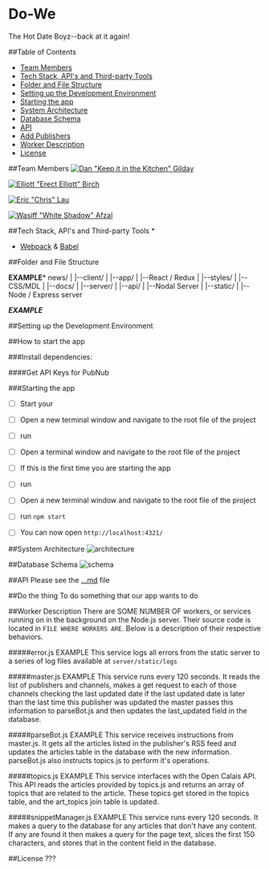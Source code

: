 # Do-We


The Hot Date Boyz--back at it again!

##Table of Contents
* [Team Members](#team-members)
* [Tech Stack, API's and Third-party Tools](#tech-stack-apis-and-third-party-tools)
* [Folder and File Structure](#folder-and-file-structure)
* [Setting up the Development Environment](#setting-up-the-development-environment)
* [Starting the app](#starting-the-app)
* [System Architecture](#system-architecture)
* [Database Schema](#database-schema)
* [API](#api)
* [Add Publishers](#add-publishers)
* [Worker Description](#worker-description)
* [License](#license)

##Team Members
[![Dan "Keep it in the Kitchen" Gilday](photo)](http://github.com/gildilocks)

[![Elliott "Erect Elliott" Birch](photo)](http://github.com/elliottabirch)

[![Eric "Chris" Lau](photo)](http://github.com/elau002)

[![Wasiff "White Shadow" Afzal](photo)](http://github.com/is0sceles)

##Tech Stack, API's and Third-party Tools
* 
* [Webpack](https://webpack.github.io/) & [Babel](https://babeljs.io/)


##Folder and File Structure

****EXAMPLE*****
    news/
    |
    |--client/
        |
        |--app/
            |
            |--React / Redux
        |
        |--styles/
            |
            |--CSS/MDL
    |
    |--docs/
    |
    |--server/
        |
        |--api/
            |
            |--Nodal Server
        |
        |--static/
            |
            |--Node / Express server

*******EXAMPLE*******

##Setting up the Development Environment

##How to start the app

###Install dependencies: 

####Get API Keys for PubNub

###Starting the app
- [ ] Start your 
- [ ] Open a new terminal window and navigate to the root file of the project
- [ ] run 
- [ ] Open a terminal window and navigate to the root file of the project
- [ ] If this is the first time you are starting the app 
- [ ] run 
- [ ] Open a new terminal window and navigate to the root file of the project
- [ ] run `npm start` 

- [ ] You can now open `http://localhost:4321/`

##System Architecture
![architecture](https://dl.dropboxusercontent.com/s/....)

##Database Schema
![schema](https://dl.dropboxusercontent.com/....)


##API 
Please see the [...md](...md) file

##Do the thing
To do something that our app wants to do

##Worker Description
There are SOME NUMBER OF workers, or services running on in the background on the Node.js server.  Their source code is located in `FILE WHERE WORKERS ARE`.  Below is a description of their respective behaviors.

#####error.js
EXAMPLE This service logs all errors from the static server to a series of log files available at `server/static/logs`

#####master.js
EXAMPLE This service runs every 120 seconds.  It reads the list of publishers and channels, makes a get request to each of those channels checking the last updated date if the last updated date is later than the last time this publisher was updated the master passes this information to parseBot.js and then updates the last_updated field in the database.

#####parseBot.js
EXAMPLE This service receives instructions from master.js.  It gets all the articles listed in the publisher's  RSS feed and updates the articles table in the database with the new information.  parseBot.js also instructs topics.js to perform it's operations.

#####topics.js
EXAMPLE This service interfaces with the Open Calais API.  This API reads the articles provided by topics.js and returns an array of topics that are related to the article. These topics get stored in the topics table, and the art_topics join table is updated.

#####snippetManager.js
EXAMPLE This service runs every 120 seconds.  It makes a query to the database for any articles that don't have any content.  If any are found it then makes a query for the page text, slices the first 150 characters, and stores that in the content field in the database.

##License
???
